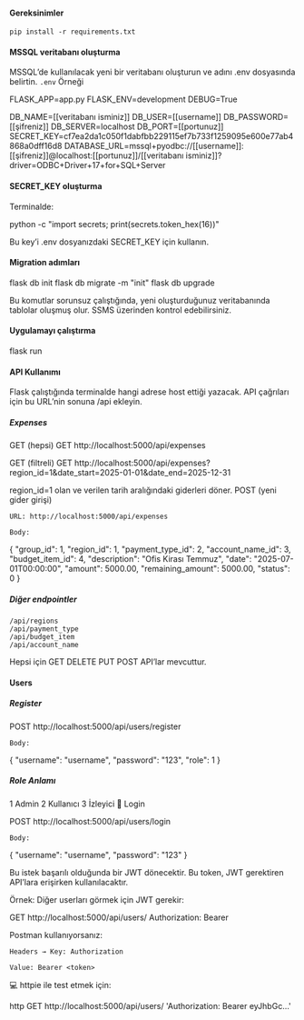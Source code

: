 ####  Gereksinimler
    pip install -r requirements.txt

#### MSSQL veritabanı oluşturma
MSSQL’de kullanılacak yeni bir veritabanı oluşturun ve adını .env dosyasında belirtin.
`.env` Örneği

FLASK_APP=app.py
FLASK_ENV=development
DEBUG=True

DB_NAME=[[veritabanı isminiz]]
DB_USER=[[username]]
DB_PASSWORD=[[şifreniz]]
DB_SERVER=localhost
DB_PORT=[[portunuz]]
SECRET_KEY=cf7ea2da1c050f1dabfbb229115ef7b733f1259095e600e77ab4868a0dff16d8
DATABASE_URL=mssql+pyodbc://[[username]]:[[şifreniz]]@localhost:[[portunuz]]/[[veritabanı isminiz]]?driver=ODBC+Driver+17+for+SQL+Server

#### SECRET_KEY oluşturma
Terminalde:

python -c "import secrets; print(secrets.token_hex(16))"

Bu key’i .env dosyanızdaki SECRET_KEY için kullanın.
#### Migration adımları
flask db init
flask db migrate -m "init"
flask db upgrade

Bu komutlar sorunsuz çalıştığında, yeni oluşturduğunuz veritabanında tablolar oluşmuş olur.
SSMS üzerinden kontrol edebilirsiniz.

#### Uygulamayı çalıştırma

flask run

#### API Kullanımı

Flask çalıştığında terminalde hangi adrese host ettiği yazacak. API çağrıları için bu URL’nin sonuna /api ekleyin.
##### Expenses
GET (hepsi)
GET http://localhost:5000/api/expenses

GET (filtreli)
GET http://localhost:5000/api/expenses?region_id=1&date_start=2025-01-01&date_end=2025-12-31

region_id=1 olan ve verilen tarih aralığındaki giderleri döner.
POST (yeni gider girişi)

    URL: http://localhost:5000/api/expenses

    Body:

{
  "group_id": 1,
  "region_id": 1,
  "payment_type_id": 2,
  "account_name_id": 3,
  "budget_item_id": 4,
  "description": "Ofis Kirası Temmuz",
  "date": "2025-07-01T00:00:00",
  "amount": 5000.00,
  "remaining_amount": 5000.00,
  "status": 0
}

##### Diğer endpointler

    /api/regions
    /api/payment_type
    /api/budget_item
    /api/account_name

Hepsi için GET DELETE PUT POST API’lar mevcuttur.

#### Users
##### Register

POST http://localhost:5000/api/users/register

    Body:

{
  "username": "username",
  "password": "123",
  "role": 1
}

##### Role	Anlamı
1	Admin
2	Kullanıcı
3	İzleyici
🔑 Login

POST http://localhost:5000/api/users/login

    Body:

{
  "username": "username",
  "password": "123"
}

 Bu istek başarılı olduğunda bir JWT <token> dönecektir. Bu token, JWT gerektiren API’lara erişirken kullanılacaktır.

Örnek:
Diğer userları görmek için JWT gerekir:

GET http://localhost:5000/api/users/
Authorization: Bearer <token>

Postman kullanıyorsanız:

    Headers → Key: Authorization

    Value: Bearer <token>

💻 httpie ile test etmek için:

http GET http://localhost:5000/api/users/ 'Authorization: Bearer eyJhbGc...'
